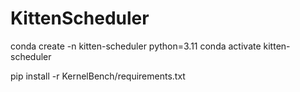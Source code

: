 # KittenScheduler

conda create -n kitten-scheduler python=3.11
conda activate kitten-scheduler

pip install -r KernelBench/requirements.txt

